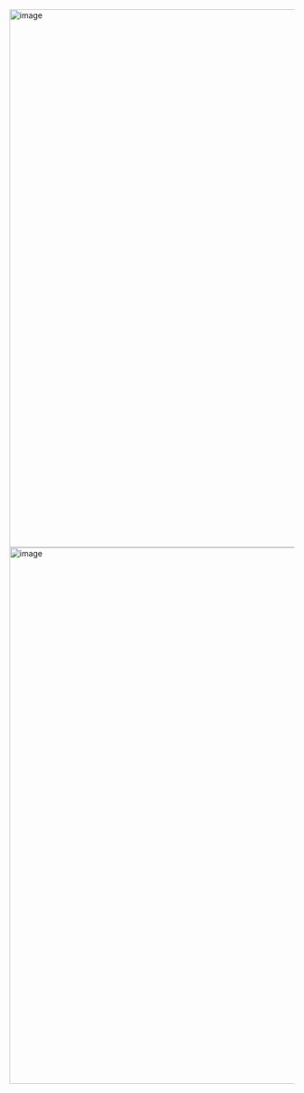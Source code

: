 <img width="950" alt="image" src="https://github.com/user-attachments/assets/908f1ac1-4740-4db2-af5b-2382da6bbc8e">

<img width="947" alt="image" src="https://github.com/user-attachments/assets/59978f8a-9799-45f3-b6e3-72a71e93f953">
